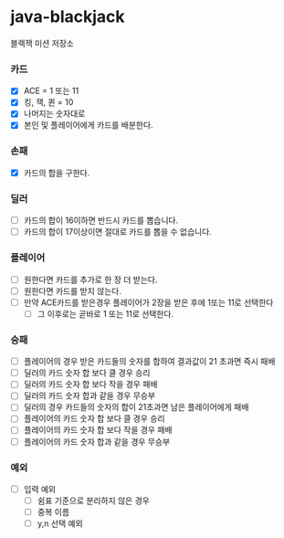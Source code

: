 # java-blackjack

블랙잭 미션 저장소


### 카드
- [X] ACE = 1 또는 11
- [X] 킹, 잭, 퀸 = 10
- [X] 나머지는 숫자대로
- [x] 본인 및 플레이어에게 카드를 배분한다.

### 손패
- [x] 카드의 합을 구한다.

### 딜러
- [ ] 카드의 합이 16이하면 반드시 카드를 뽑습니다.
- [ ] 카드의 합이 17이상이면 절대로 카드를 뽑을 수 없습니다.

### 플레이어
- [ ] 원한다면 카드를 추가로 한 장 더 받는다.
- [ ] 원한다면 카드를 받지 않는다.
- [ ] 만약 ACE카드를 받은경우 플레이어가 2장을 받은 후에 1또는 11로 선택한다
  - [ ] 그 이후로는 곧바로 1 또는 11로 선택한다.

### 승패
- [ ] 플레이어의 경우 받은 카드들의 숫자를 합하여 결과값이 21 초과면 즉시 패배
- [ ] 딜러의 카드 숫자 합 보다 클 경우 승리
- [ ] 딜러의 카드 숫자 합 보다 작을 경우 패배
- [ ] 딜러의 카드 숫자 합과 같을 경우 무승부
- [ ] 딜러의 경우 카드들의 숫자의 합이 21초과면 남은 플레이어에게 패배
- [ ] 플레이어의 카드 숫자 합 보다 클 경우 승리
- [ ] 플레이어의 카드 숫자 합 보다 작을 경우 패배
- [ ] 플레이어의 카드 숫자 합과 같을 경우 무승부

### 예외
- [ ] 입력 예외
    - [ ] 쉼표 기준으로 분리하지 않은 경우
    - [ ] 중복 이름 
    - [ ] y,n 선택 예외